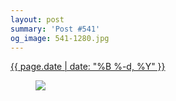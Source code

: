 ```yaml
---
layout: post
summary: 'Post #541'
og_image: 541-1280.jpg
---
```


<p>
 <time>
  <a href="/541">
   {{ page.date | date: "%B %-d, %Y" }}
  </a>
 </time>
 <a href="/541">
  <figure data-taken="8/28/2016">
   <img sizes="(min-width: 700px) 50vw, calc(100vw - 2rem)" src="{{ site.assets_url }}/541-640.jpg" srcset="{{ site.assets_url }}/541-320.jpg 320w, {{ site.assets_url }}/541-640.jpg 640w, {{ site.assets_url }}/541-960.jpg 960w, {{ site.assets_url }}/541-1280.jpg 1280w"/>
  </figure>
 </a>
</p>
